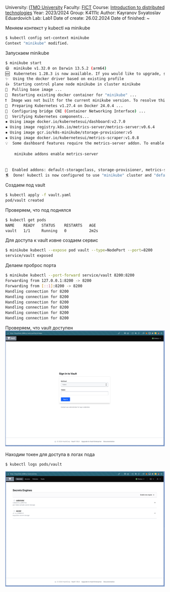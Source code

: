 University: [ITMO University](https://itmo.ru/ru/)
Faculty: [FICT](https://fict.itmo.ru)
Course: [Introduction to distributed technologies](https://github.com/itmo-ict-faculty/introduction-to-distributed-technologies)
Year: 2023/2024
Group: K4111c
Author: Kayranov Svyatoslav Eduardovich
Lab: Lab1
Date of create: 26.02.2024
Date of finished: ~

Меняем контекст у kubectl на minikube
```bash
$ kubectl config set-context minikube
Context "minikube" modified.
```

Запускаем minikube
```bash
$ minikube start
😄  minikube v1.32.0 on Darwin 13.5.2 (arm64)
🆕  Kubernetes 1.28.3 is now available. If you would like to upgrade, specify: --kubernetes-version=v1.28.3
✨  Using the docker driver based on existing profile
👍  Starting control plane node minikube in cluster minikube
🚜  Pulling base image ...
🔄  Restarting existing docker container for "minikube" ...
❗  Image was not built for the current minikube version. To resolve this you can delete and recreate your minikube cluster using the latest images. Expected minikube version: v1.31.0 -> Actual minikube version: v1.32.0
🐳  Preparing Kubernetes v1.27.4 on Docker 24.0.4 ...
🔗  Configuring bridge CNI (Container Networking Interface) ...
🔎  Verifying Kubernetes components...
▪ Using image docker.io/kubernetesui/dashboard:v2.7.0
▪ Using image registry.k8s.io/metrics-server/metrics-server:v0.6.4
▪ Using image gcr.io/k8s-minikube/storage-provisioner:v5
▪ Using image docker.io/kubernetesui/metrics-scraper:v1.0.8
💡  Some dashboard features require the metrics-server addon. To enable all features please run:

    minikube addons enable metrics-server   


🌟  Enabled addons: default-storageclass, storage-provisioner, metrics-server, dashboard
🏄  Done! kubectl is now configured to use "minikube" cluster and "default" namespace by default
```

Создаем под vault
```bash
$ kubectl apply -f vault.yaml   
pod/vault created
```

Проверяем, что под поднялся
```bash
$ kubectl get pods
NAME    READY   STATUS    RESTARTS   AGE
vault   1/1     Running   0          2m2s
```

Для доступа к vault извне создаем сервис
```bash
$ minikube kubectl --expose pod vault --type=NodePort --port=8200
service/vault exposed
```

Делаем проброс порта
```bash
$ minikube kubectl --port-forward service/vault 8200:8200
Forwarding from 127.0.0.1:8200 -> 8200
Forwarding from [::1]:8200 -> 8200
Handling connection for 8200
Handling connection for 8200
Handling connection for 8200
Handling connection for 8200
Handling connection for 8200
Handling connection for 8200
```

Проверяем, что vault доступен
![](img.png)

Находим токен для доступа в логах пода
```bash
$ kubectl logs pods/vault
```
![](img2.png)